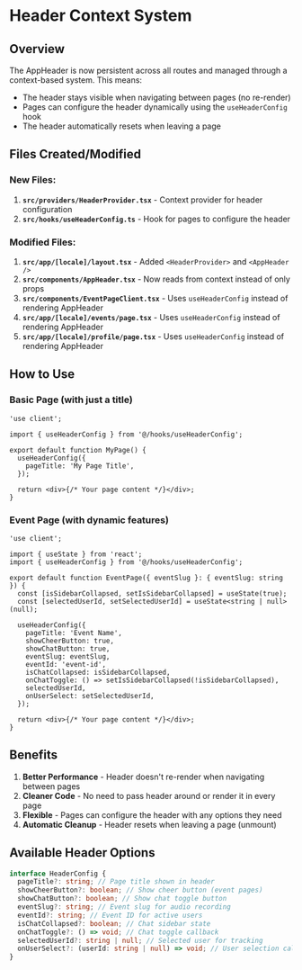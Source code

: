 # Header Context System

## Overview

The AppHeader is now persistent across all routes and managed through a context-based system. This means:

- The header stays visible when navigating between pages (no re-render)
- Pages can configure the header dynamically using the `useHeaderConfig` hook
- The header automatically resets when leaving a page

## Files Created/Modified

### New Files:

1. **`src/providers/HeaderProvider.tsx`** - Context provider for header configuration
2. **`src/hooks/useHeaderConfig.ts`** - Hook for pages to configure the header

### Modified Files:

1. **`src/app/[locale]/layout.tsx`** - Added `<HeaderProvider>` and `<AppHeader />`
2. **`src/components/AppHeader.tsx`** - Now reads from context instead of only props
3. **`src/components/EventPageClient.tsx`** - Uses `useHeaderConfig` instead of rendering AppHeader
4. **`src/app/[locale]/events/page.tsx`** - Uses `useHeaderConfig` instead of rendering AppHeader
5. **`src/app/[locale]/profile/page.tsx`** - Uses `useHeaderConfig` instead of rendering AppHeader

## How to Use

### Basic Page (with just a title)

```tsx
'use client';

import { useHeaderConfig } from '@/hooks/useHeaderConfig';

export default function MyPage() {
  useHeaderConfig({
    pageTitle: 'My Page Title',
  });

  return <div>{/* Your page content */}</div>;
}
```

### Event Page (with dynamic features)

```tsx
'use client';

import { useState } from 'react';
import { useHeaderConfig } from '@/hooks/useHeaderConfig';

export default function EventPage({ eventSlug }: { eventSlug: string }) {
  const [isSidebarCollapsed, setIsSidebarCollapsed] = useState(true);
  const [selectedUserId, setSelectedUserId] = useState<string | null>(null);

  useHeaderConfig({
    pageTitle: 'Event Name',
    showCheerButton: true,
    showChatButton: true,
    eventSlug: eventSlug,
    eventId: 'event-id',
    isChatCollapsed: isSidebarCollapsed,
    onChatToggle: () => setIsSidebarCollapsed(!isSidebarCollapsed),
    selectedUserId,
    onUserSelect: setSelectedUserId,
  });

  return <div>{/* Your page content */}</div>;
}
```

## Benefits

1. **Better Performance** - Header doesn't re-render when navigating between pages
2. **Cleaner Code** - No need to pass header around or render it in every page
3. **Flexible** - Pages can configure the header with any options they need
4. **Automatic Cleanup** - Header resets when leaving a page (unmount)

## Available Header Options

```typescript
interface HeaderConfig {
  pageTitle?: string; // Page title shown in header
  showCheerButton?: boolean; // Show cheer button (event pages)
  showChatButton?: boolean; // Show chat toggle button
  eventSlug?: string; // Event slug for audio recording
  eventId?: string; // Event ID for active users
  isChatCollapsed?: boolean; // Chat sidebar state
  onChatToggle?: () => void; // Chat toggle callback
  selectedUserId?: string | null; // Selected user for tracking
  onUserSelect?: (userId: string | null) => void; // User selection callback
}
```
